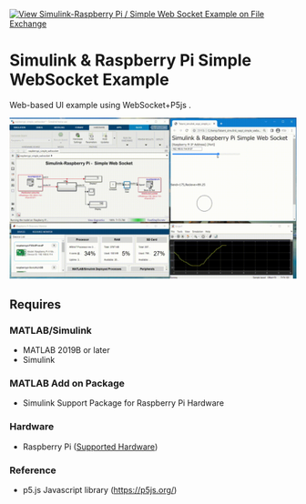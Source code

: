 [![View Simulink-Raspberry Pi / Simple Web Socket Example on File Exchange](https://www.mathworks.com/matlabcentral/images/matlab-file-exchange.svg)](https://jp.mathworks.com/matlabcentral/fileexchange/110245-simulink-raspberry-pi-simple-web-socket-example)
# Simulink & Raspberry Pi Simple WebSocket Example
Web-based UI example using WebSocket+P5js .  

![SimulinkRaspoWebSocketDemo](img/simulink_raspi_websocket.gif)

## Requires
### MATLAB/Simulink
- MATLAB 2019B or later
- Simulink
### MATLAB Add on Package
- Simulink Support Package for Raspberry Pi Hardware
### Hardware
- Raspberry Pi ([Supported Hardware](https://jp.mathworks.com/hardware-support/raspberry-pi-simulink.html))
### Reference
- p5.js Javascript library (https://p5js.org/)
